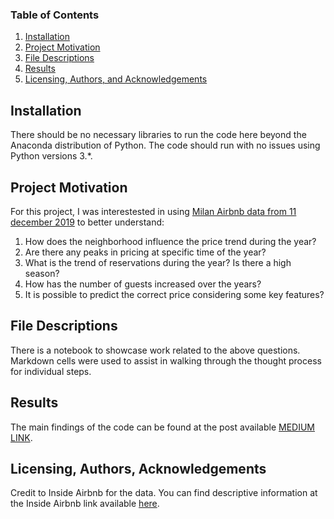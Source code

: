 
### Table of Contents

1. [Installation](#installation)
2. [Project Motivation](#motivation)
3. [File Descriptions](#files)
4. [Results](#results)
5. [Licensing, Authors, and Acknowledgements](#licensing)

## Installation <a name="installation"></a>

There should be no necessary libraries to run the code here beyond the Anaconda distribution of Python.  The code should run with no 
issues using Python versions 3.*.

## Project Motivation<a name="motivation"></a>

For this project, I was interestested in using [Milan Airbnb data from 11 december 2019](http://insideairbnb.com/get-the-data.html) 
to better understand:

1. How does the neighborhood influence the price trend during the year?
2. Are there any peaks in pricing at specific time of the year?
3. What is the trend of reservations during the year? Is there a high season?
4. How has the number of guests increased over the years?
5. It is possible to predict the correct price considering some key features?


## File Descriptions <a name="files"></a>

There is a notebook to showcase work related to the above questions. Markdown cells were used to assist in walking through the
thought process for individual steps.  

## Results<a name="results"></a>

The main findings of the code can be found at the post available [MEDIUM LINK](https://medium.com).

## Licensing, Authors, Acknowledgements<a name="licensing"></a>

Credit to Inside Airbnb for the data.  You can find descriptive information at the 
Inside Airbnb link available [here](http://insideairbnb.com/about.html).  
